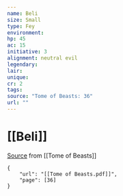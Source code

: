 ```yaml
---
name: Beli
size: Small
type: Fey
environment: 
hp: 45
ac: 15
initiative: 3
alignment: neutral evil
legendary: 
lair: 
unique: 
cr: 2
tags: 
source: "Tome of Beasts: 36"
url: ""
---
```

# [[Beli]]

[Source](zotero://open-pdf/library/items/ULEQWHJM?page=36) from [[Tome of Beasts]]

```pdf
{
	"url": "[[Tome of Beasts.pdf]]",
	"page": [36]
}
```

